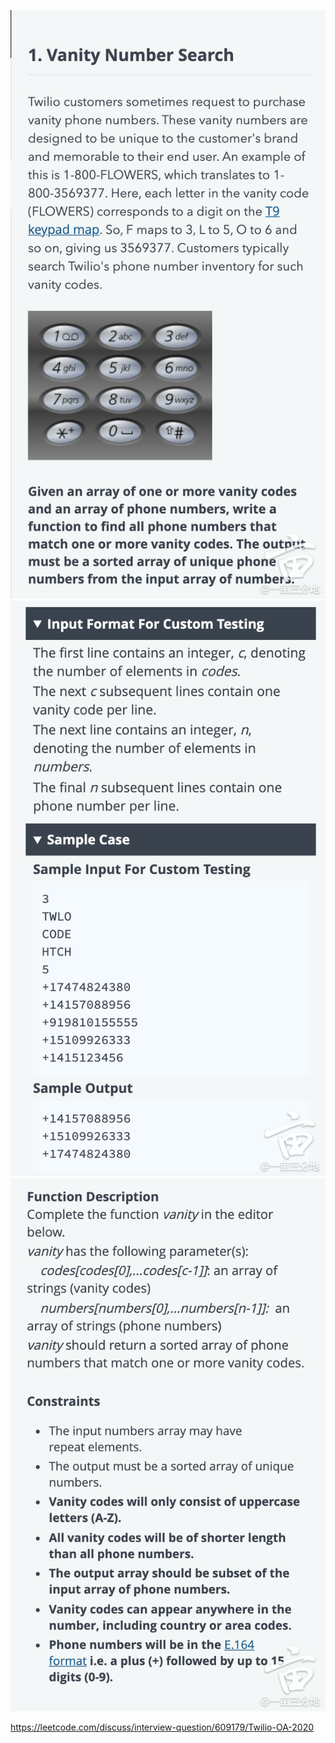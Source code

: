 ![img](../assets/vanity%20number%20search.png)
![img](../assets/vanity%20number%20search%202.png)
![img](../assets/vanity%20number%20search%203.png)

https://leetcode.com/discuss/interview-question/609179/Twilio-OA-2020